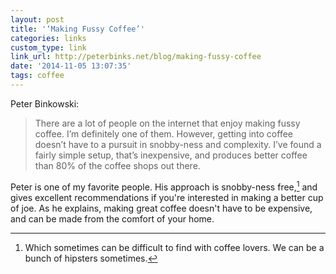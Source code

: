 ```yaml
---
layout: post
title: '‘Making Fussy Coffee’'
categories: links
custom_type: link
link_url: http://peterbinks.net/blog/making-fussy-coffee
date: '2014-11-05 13:07:35'
tags: coffee
---
```

Peter Binkowski:

> There are a lot of people on the internet that enjoy making fussy coffee. I’m definitely one of them. However, getting into coffee doesn’t have to a pursuit in snobby-ness and complexity. I’ve found a fairly simple setup, that’s inexpensive, and produces better coffee than 80% of the coffee shops out there.

Peter is one of my favorite people. His approach is snobby-ness free,[^1] and gives excellent recommendations if you're interested in making a better cup of joe. As he explains, making great coffee doesn't have to be expensive, and can be made from the comfort of your home.

[^1]: Which sometimes can be difficult to find with coffee lovers. We can be a bunch of hipsters sometimes.
